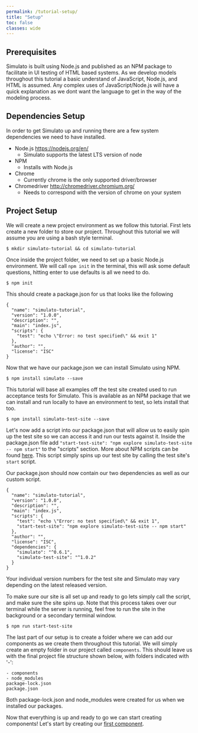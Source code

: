 ```yaml
---
permalink: /tutorial-setup/
title: "Setup"
toc: false
classes: wide
---
```


## Prerequisites

Simulato is built using Node.js and published as an NPM package to facilitate in UI testing of HTML based systems.  As we develop models throughout this tutorial a basic understand of JavaScript, Node.js, and HTML is assumed.  Any complex uses of JavaScript/Node.js will have a quick explanation as we dont want the language to get in the way of the modeling process.

## Dependencies Setup

In order to get Simulato up and running there are a few system dependencies we need to have installed.

* Node.js <https://nodejs.org/en/>
  * Simulato supports the latest LTS version of node
* NPM
  * Installs with Node.js
* Chrome
  * Currently chrome is the only supported driver/browser
* Chromedriver <http://chromedriver.chromium.org/>
  * Needs to correspond with the version of chrome on your system

## Project Setup

We will create a new project environment as we follow this tutorial. First lets create a new folder to store our project. Throughout this tutorial we will assume you are using a bash style terminal.

```
$ mkdir simulato-tutorial && cd simulato-tutorial
```

Once inside the project folder, we need to set up a basic Node.js environment. We will call `npm init` in the terminal, this will ask some default questions, hitting enter to use defaults is all we need to do.

```
$ npm init
```

This should create a package.json for us that looks like the following

```
{
  "name": "simulato-tutorial",
  "version": "1.0.0",
  "description": "",
  "main": "index.js",
  "scripts": {
    "test": "echo \"Error: no test specified\" && exit 1"
  },
  "author": "",
  "license": "ISC"
}
```
Now that we have our package.json we can install Simulato using NPM.

```
$ npm install simulato --save
```

This tutorial will base all examples off the test site created used to run acceptance tests for Simulato.  This is available as an NPM package that we can install and run locally to have an environment to test, so lets install that too.

```
$ npm install simulato-test-site --save
```

Let's now add a script into our package.json that will allow us to easily spin up the test site so we can access it and run our tests against it.  Inside the package.json file add `"start-test-site": "npm explore simulato-test-site -- npm start"` to the "scripts" section.  More about NPM scripts can be found [here](https://docs.npmjs.com/misc/scripts). This script simply spins up our test site by calling the test site's `start` script.

Our package.json should now contain our two dependencies as well as our custom script.

```
{
  "name": "simulato-tutorial",
  "version": "1.0.0",
  "description": "",
  "main": "index.js",
  "scripts": {
    "test": "echo \"Error: no test specified\" && exit 1",
    "start-test-site": "npm explore simulato-test-site -- npm start"
  },
  "author": "",
  "license": "ISC",
  "dependencies": {
    "simulato": "^0.6.1",
    "simulato-test-site": "^1.0.2"
  }
}
```

Your individual version numbers for the test site and Simulato may vary depending on the latest released version.

To make sure our site is all set up and ready to go lets simply call the script, and make sure the site spins up.  Note that this process takes over our terminal while the server is running, feel free to run the site in the background or a secondary terminal window.

```
$ npm run start-test-site
```

The last part of our setup is to create a folder where we can add our components as we create them throughout this tutorial. We will simply create an empty folder in our project called `components`. This should leave us with the final project file structure shown below, with folders indicated with '-':

```
- components
- node_modules 
package-lock.json 
package.json
```

Both package-lock.json and node_modules were created for us when we installed our packages.

Now that everything is up and ready to go we can start creating components! Let's start by creating our [first component](/tutorial-first-component).